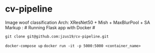 # cv-pipeline
Image woof classification
Arch: XResNet50 + Mish + MaxBlurPool + SA
Markup :  # Running Flask app with Docker #
``` 
git clone git@github.com:jzus19/cv-pipeline.git
```
```docker-compose up```
```docker run -it -p 5000:5000 <container_name> ```
